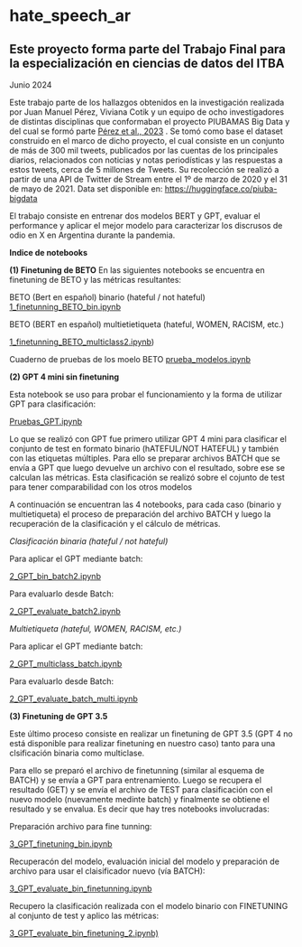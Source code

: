 # hate_speech_ar

## Este proyecto forma parte del Trabajo Final para la especialización en ciencias de datos del ITBA
Junio 2024

Este trabajo parte de los hallazgos obtenidos en la investigación realizada por Juan Manuel Pérez, Viviana Cotik y un equipo de ocho investigadores de distintas disciplinas que conformaban el proyecto PIUBAMAS Big Data y del cual se formó parte [Pérez et al., 2023](https://ieeexplore.ieee.org/document/10076443) . Se tomó como base el dataset construido en el marco de dicho proyecto, el cual consiste en un conjunto de más de 300 mil tweets, publicados por las cuentas de los principales diarios, relacionados con noticias y notas periodísticas y las  respuestas a estos tweets, cerca de 5 millones de Tweets. Su recolección se realizó a partir de una API de Twitter de Stream entre el 1º de marzo de 2020 y el 31 de mayo de 2021.
Data set disponible en: https://huggingface.co/piuba-bigdata

El trabajo consiste en entrenar dos modelos BERT y GPT, evaluar el performance y aplicar el mejor modelo para caracterizar los discrusos de odio en X en Argentina durante la pandemia.

**Indice de notebooks**

**(1) Finetuning de BETO**
En las siguientes notebooks se encuentra en finetuning de BETO y las métricas resultantes:

BETO (Bert en español) binario  (hateful / not hateful)
[1_finetunning_BETO_bin.ipynb](https://github.com/natdebandi/hate_speech_ar/blob/5731ca1052f45a7e10dfcacf717acf1a71be03b8/1_finetunning_BETO_bin.ipynb)

BETO (BERT en español) multietietiqueta (hateful, WOMEN, RACISM, etc.)

[1_finetunning_BETO_multiclass2.ipynb](https://github.com/natdebandi/hate_speech_ar/blob/97221e5efae9ebfe0ad9e52142fe3b270ac1d3bd/1_finetuning_BETO_multiclass2.ipynb))

Cuaderno de pruebas de los moelo BETO
[prueba_modelos.ipynb](https://github.com/natdebandi/hate_speech_ar/blob/a03a6a396c0741589779d9ba91031ca328ab25d8/prueba_modelos.ipynb)

**(2) GPT 4 mini sin finetuning**

Esta notebook se uso para probar el funcionamiento y la forma de utilizar GPT para clasificación:

[Pruebas_GPT.ipynb](https://github.com/natdebandi/hate_speech_ar/blob/a03a6a396c0741589779d9ba91031ca328ab25d8/Pruebas_GPT.ipynb)

Lo que se realizó con GPT fue primero utilizar GPT 4 mini para clasificar el conjunto de test en formato binario (hATEFUL/NOT HATEFUL) y también con las etiquetas múltiples.
Para ello se preparar archivos BATCH que se envía a GPT que luego devuelve un archivo con el resultado, sobre ese se calculan las métricas. Esta clasificación se realizó sobre el cojunto de test para tener comparabilidad con los otros modelos

A continuación se encuentran las 4 notebooks, para cada caso (binario y multietiqueta) el proceso de preparación del archivo BATCH y luego la recuperación de la clasificación y el cálculo de métricas.

*Clasificación binaria (hateful / not hateful)*

Para aplicar el GPT mediante batch:

[2_GPT_bin_batch2.ipynb](https://github.com/natdebandi/hate_speech_ar/blob/a03a6a396c0741589779d9ba91031ca328ab25d8/2_GPT_bin_batch2.ipynb)

Para evaluarlo desde Batch:

[2_GPT_evaluate_batch2.ipynb](https://github.com/natdebandi/hate_speech_ar/blob/a03a6a396c0741589779d9ba91031ca328ab25d8/2_GPT_evaluate_batch2.ipynb)

*Multietiqueta (hateful, WOMEN, RACISM, etc.)*

Para aplicar el GPT mediante batch:

[2_GPT_multiclass_batch.ipynb](https://github.com/natdebandi/hate_speech_ar/blob/a03a6a396c0741589779d9ba91031ca328ab25d8/2_GPT_multiclass_batch.ipynb)

Para evaluarlo desde Batch:

[2_GPT_evaluate_batch_multi.ipynb](https://github.com/natdebandi/hate_speech_ar/blob/a03a6a396c0741589779d9ba91031ca328ab25d8/2_GPT_evaluate_batch_multi.ipynb)

**(3) Finetuning de GPT 3.5**

Este último proceso consiste en realizar un finetuning de GPT 3.5 (GPT 4 no está disponible para realizar finetuning en nuestro caso) tanto para una clsificación binaria como multiclase.

Para ello se preparó el archivo de finetunning (similar al esquema de BATCH) y se envía a GPT para entrenamiento. Luego se recupera el resultado (GET) y se envía el archivo de TEST para clasificación con el nuevo modelo (nuevamente medinte batch) y finalmente se obtiene el resultado y se envalua. Es decir que hay tres notebooks involucradas:

Preparación archivo para fine tunning:

[3_GPT_finetuning_bin.ipynb](https://github.com/natdebandi/hate_speech_ar/blob/ffbf927fec6207eace6612ee0c148967862a588e/3_GPT_finetuning_bin.ipynb)

Recuperacón del modelo, evaluación inicial del modelo y preparación de archivo para usar el claisificador nuevo (vía BATCH):

[3_GPT_evaluate_bin_finetunning.ipynb](https://github.com/natdebandi/hate_speech_ar/blob/5f998b23eb9b1f4edccea7c4ba6dbf8deb7b1cc0/3_GPT_evaluate_bin_finetunning.ipynb)

Recupero la clasificación realizada con el modelo binario con FINETUNING al conjunto de test y aplico las métricas:

[3_GPT_evaluate_bin_finetuning_2.ipynb)](https://github.com/natdebandi/hate_speech_ar/blob/2da1dfac5d7ad5e20c43f5a5838a3bc6a5edde6c/3_GPT_evaluate_bin_finetuning_2.ipynb)









